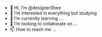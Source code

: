 - 👋 Hi, I’m @designerShee
- 👀 I’m interested in  everything but studying
- 🌱 I’m currently learning ...
- 💞️ I’m looking to collaborate on ...
- 📫 How to reach me ...

<!---
designerShee/designerShee is a ✨ special ✨ repository because its `README.md` (this file) appears on your GitHub profile.
You can click the Preview link to take a look at your changes.
--->
